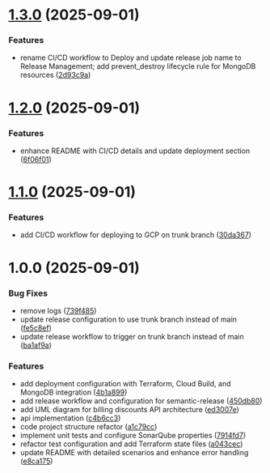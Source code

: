 # [1.3.0](https://github.com/anqorithm/billing-discounts-api/compare/v1.2.0...v1.3.0) (2025-09-01)


### Features

* rename CI/CD workflow to Deploy and update release job name to Release Management; add prevent_destroy lifecycle rule for MongoDB resources ([2d93c9a](https://github.com/anqorithm/billing-discounts-api/commit/2d93c9ac79803ed5c005df96c56d6fc37f2724bb))

# [1.2.0](https://github.com/anqorithm/billing-discounts-api/compare/v1.1.0...v1.2.0) (2025-09-01)


### Features

* enhance README with CI/CD details and update deployment section ([6f06f01](https://github.com/anqorithm/billing-discounts-api/commit/6f06f015114154d7b27a5fb4b1e557d7c923edfb))

# [1.1.0](https://github.com/anqorithm/billing-discounts-api/compare/v1.0.0...v1.1.0) (2025-09-01)


### Features

* add CI/CD workflow for deploying to GCP on trunk branch ([30da367](https://github.com/anqorithm/billing-discounts-api/commit/30da367f2cd6c065a493b31e16cc3df09ee48c57))

# 1.0.0 (2025-09-01)


### Bug Fixes

* remove logs ([739f485](https://github.com/anqorithm/billing-discounts-api/commit/739f4857c42940281a40292c6389c83e355a25ca))
* update release configuration to use trunk branch instead of main ([fe5c8ef](https://github.com/anqorithm/billing-discounts-api/commit/fe5c8ef3d7f4d9384206db9c0d59b50a41feb310))
* update release workflow to trigger on trunk branch instead of main ([ba1af9a](https://github.com/anqorithm/billing-discounts-api/commit/ba1af9a3ecf8568483ffc96410093efbf62e58d3))


### Features

* add deployment configuration with Terraform, Cloud Build, and MongoDB integration ([4b1a899](https://github.com/anqorithm/billing-discounts-api/commit/4b1a899a4612071b4bac684b5aa9692d6e377df9))
* add release workflow and configuration for semantic-release ([450db80](https://github.com/anqorithm/billing-discounts-api/commit/450db80561aed653c7880bdf87d3c1a30fa7f17e))
* add UML diagram for billing discounts API architecture ([ed3007e](https://github.com/anqorithm/billing-discounts-api/commit/ed3007eb78de3c12d58aba023c6898c81bdcd7f7))
* api implementation ([c4b6cc3](https://github.com/anqorithm/billing-discounts-api/commit/c4b6cc3539dcbfcfbb7b965121090f6f2da8ae3a))
* code project structure refactor ([a1c79cc](https://github.com/anqorithm/billing-discounts-api/commit/a1c79cc9e7117129de62759dfe496d19e53659d0))
* implement unit tests and configure SonarQube properties ([7914fd7](https://github.com/anqorithm/billing-discounts-api/commit/7914fd702e87db133745f14de596214eb570593c))
* refactor test configuration and add Terraform state files ([a043cec](https://github.com/anqorithm/billing-discounts-api/commit/a043cec4f1ba8fb77c344e2cbb33f796333eeb37))
* update README with detailed scenarios and enhance error handling ([e8ca175](https://github.com/anqorithm/billing-discounts-api/commit/e8ca1751dde81c2eef43d7d534f04939f2a03f0b))
